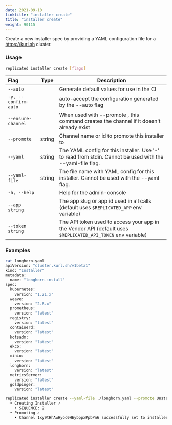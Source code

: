 ```yaml
---
date: 2021-09-10
linktitle: "installer create"
title: "installer create"
weight: 90115
---
```


Create a new installer spec by providing a YAML configuration file for a https://kurl.sh cluster.

### Usage
```bash
replicated installer create [flags]
```

| Flag                 | Type | Description |
|:----------------------|------|-------------|
|  `--auto`            | |    Generate default values for use in the CI
| `-y, --confirm-auto` | |       auto-accept the configuration generated by the --auto flag
|  `--ensure-channel`   | |  When used with --promote <channel>, this command creates the channel if it doesn't already exist
|  `--promote` | string | Channel name or id to promote this installer to
|  `--yaml` | string |        The YAML config for this installer. Use '-' to read from stdin. Cannot be used with the --yaml-file flag.
|  `--yaml-file` | string |  The file name with YAML config for this installer. Cannot be used with the --yaml flag.
| `-h, --help`   |  |          Help for the admin-console |
| `--app string` | |   The app slug or app id used in all calls (default uses `$REPLICATED_APP` env variable) |
| `--token string` | |  The API token used to access your app in the Vendor API (default uses `$REPLICATED_API_TOKEN` env variable) |

### Examples


```bash
cat longhorn.yaml
apiVersion: "cluster.kurl.sh/v1beta1"
kind: "Installer"
metadata:
  name: "longhorn-install"
spec:
  kubernetes:
    version: "1.21.x"
  weave:
    version: "2.8.x"
  prometheus:
    version: "latest"
  registry:
    version: "latest"
  containerd:
    version: "latest"
  kotsadm:
    version: "latest"
  ekco:
    version: "latest"
  minio:
    version: "latest"
  longhorn:
    version: "latest"
  metricsServer:
    version: "latest"
  goldpinger:
    version: "latest"

replicated installer create --yaml-file ./longhorn.yaml --promote Unstable
  • Creating Installer ✓
    • SEQUENCE: 2
  • Promoting ✓
    • Channel 1xy9tHhAwHyoc0HEybppxPpbPn6 successfully set to installer 2

```
